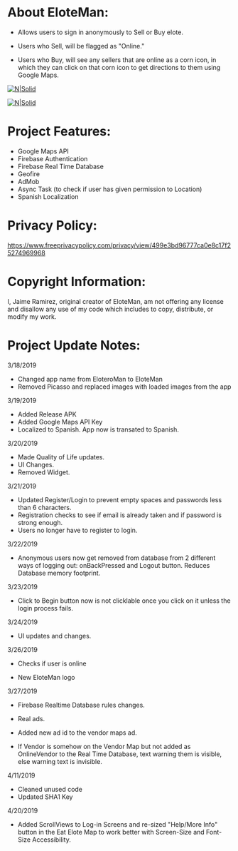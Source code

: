 # About EloteMan:

 - Allows users to sign in anonymously to Sell or Buy elote.  

 - Users who Sell, will be flagged as "Online."  

 - Users who Buy, will see any sellers that are online as a corn icon,
in which they can click on that corn icon to get directions to them
using Google Maps.

[![N|Solid](https://i.imgur.com/TbnTDro.png)](https://play.google.com/store/apps/details?id=com.passionatesolutions.app.eloteman)

[![N|Solid](https://media.giphy.com/media/l1UJBFDRUaHUMJ4Jzy/giphy.gif)](https://play.google.com/store/apps/details?id=com.passionatesolutions.app.eloteman)

# Project Features:

 - Google Maps API
 - Firebase Authentication
 - Firebase Real Time Database
 - Geofire
 - AdMob
 - Async Task (to check if user has given permission to Location) 
 - Spanish Localization

# Privacy Policy:

https://www.freeprivacypolicy.com/privacy/view/499e3bd96777ca0e8c17f25274969968

# Copyright Information:

I, Jaime Ramirez, original creator of EloteMan, am not offering any license and disallow any use of my code which
includes to copy, distribute, or modify my work.

# Project Update Notes:

3/18/2019

 - Changed app name from EloteroMan to EloteMan
 - Removed Picasso and replaced images with loaded images from the app

3/19/2019 

 - Added Release APK
 - Added Google Maps API Key 
 - Localized to Spanish.  App now is transated to Spanish.

3/20/2019

 - Made Quality of Life updates. 
 - UI Changes.  
 - Removed Widget.

3/21/2019

 - Updated Register/Login to prevent empty spaces and passwords less than 6
  characters.
 - Registration checks to see if email is already taken and if password
  is strong enough.
 - Users no longer have to register to login.


3/22/2019

 - Anonymous users now get removed from database from 2 different
  ways of logging out: onBackPressed and Logout button.
  Reduces Database memory footprint.

3/23/2019

 - Click to Begin button now is not clicklable once you click on it
  unless the login process fails.

3/24/2019

 - UI updates and changes.

3/26/2019

 - Checks if user is online

 - New EloteMan logo

3/27/2019

 - Firebase Realtime Database rules changes.

 - Real ads.

 - Added new ad id to the vendor maps ad. 

 - If Vendor is somehow on the Vendor Map but not added as OnlineVendor to the Real Time Database, text warning them is visible, else warning text is invisible.  

 4/11/2019

 - Cleaned unused code
 - Updated SHA1 Key

 4/20/2019

 - Added ScrollViews to Log-in Screens and re-sized "Help/More Info" button in the Eat Elote Map to work better with Screen-Size and Font-Size Accessibility.

